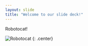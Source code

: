 ```yaml
---
layout: slide
title: "Welcome to our slide deck!"
---
```


Robotocat!

![Robotocat](https://octodex.github.com/images/Robotocat.png)
{: .center}
